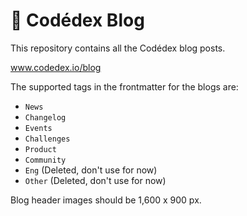 # 📰 Codédex Blog

This repository contains all the Codédex blog posts.

www.codedex.io/blog

The supported tags in the frontmatter for the blogs are:

- `News`
- `Changelog`
- `Events`
- `Challenges`
- `Product`
- `Community`
- `Eng` (Deleted, don't use for now)
- `Other` (Deleted, don't use for now)

Blog header images should be 1,600 x 900 px.
